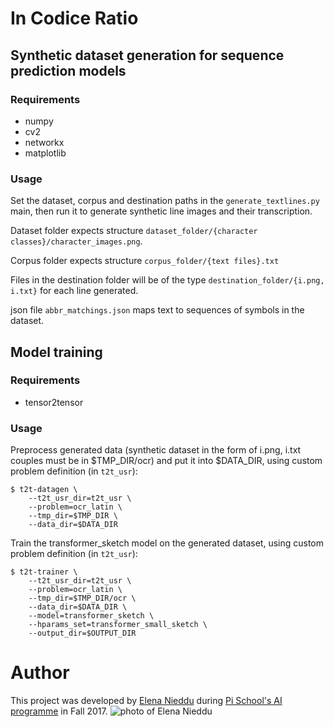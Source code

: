 # In Codice Ratio

## Synthetic dataset generation for sequence prediction models

### Requirements
- numpy
- cv2
- networkx
- matplotlib

### Usage
Set the dataset, corpus and destination paths in the ```generate_textlines.py``` main, then run it to generate synthetic line images and their transcription.

Dataset folder expects structure ```dataset_folder/{character classes}/character_images.png```.

Corpus folder expects structure ```corpus_folder/{text files}.txt```

Files in the destination folder will be of the type ```destination_folder/{i.png, i.txt}``` for each line generated.

json file ```abbr_matchings.json``` maps text to sequences of symbols in the dataset.


## Model training

### Requirements
- tensor2tensor

### Usage
Preprocess generated data (synthetic dataset in the form of i.png, i.txt couples must be in $TMP_DIR/ocr) and put it into $DATA_DIR, using custom problem definition (in ```t2t_usr```):

```
$ t2t-datagen \
    --t2t_usr_dir=t2t_usr \
    --problem=ocr_latin \
    --tmp_dir=$TMP_DIR \
    --data_dir=$DATA_DIR
```

Train the transformer_sketch model on the generated dataset, using custom problem definition (in ```t2t_usr```):

```
$ t2t-trainer \
    --t2t_usr_dir=t2t_usr \
    --problem=ocr_latin \
    --tmp_dir=$TMP_DIR/ocr \
    --data_dir=$DATA_DIR \
    --model=transformer_sketch \
    --hparams_set=transformer_small_sketch \
    --output_dir=$OUTPUT_DIR
```
# Author

This project was developed by [Elena Nieddu](https://github.com/ErisDelaunay) during [Pi School's AI programme](http://picampus-school.com/programme/school-of-ai/) in Fall 2017.
![photo of Elena Nieddu](http://picampus-school.com/wp-content/uploads/2017/11/IMG_2145-2-150x150.jpg)

